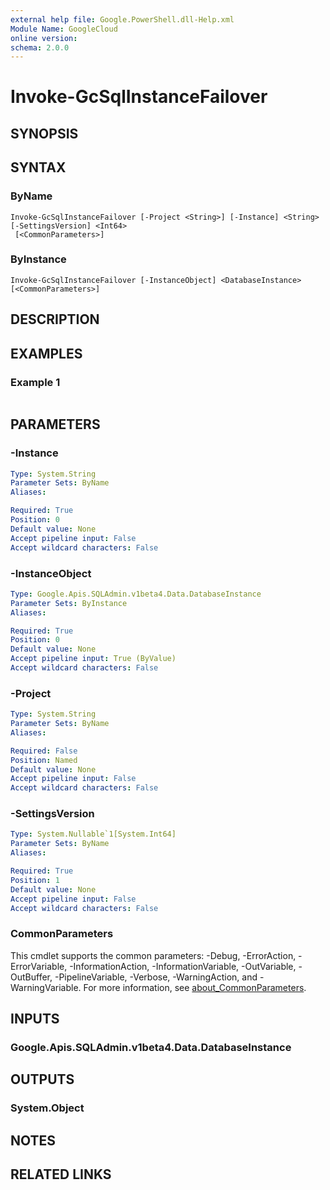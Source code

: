 ```yaml
---
external help file: Google.PowerShell.dll-Help.xml
Module Name: GoogleCloud
online version:
schema: 2.0.0
---
```


# Invoke-GcSqlInstanceFailover

## SYNOPSIS


## SYNTAX

### ByName
```
Invoke-GcSqlInstanceFailover [-Project <String>] [-Instance] <String> [-SettingsVersion] <Int64>
 [<CommonParameters>]
```

### ByInstance
```
Invoke-GcSqlInstanceFailover [-InstanceObject] <DatabaseInstance> [<CommonParameters>]
```

## DESCRIPTION


## EXAMPLES

### Example 1
```powershell

```



## PARAMETERS

### -Instance


```yaml
Type: System.String
Parameter Sets: ByName
Aliases:

Required: True
Position: 0
Default value: None
Accept pipeline input: False
Accept wildcard characters: False
```

### -InstanceObject


```yaml
Type: Google.Apis.SQLAdmin.v1beta4.Data.DatabaseInstance
Parameter Sets: ByInstance
Aliases:

Required: True
Position: 0
Default value: None
Accept pipeline input: True (ByValue)
Accept wildcard characters: False
```

### -Project


```yaml
Type: System.String
Parameter Sets: ByName
Aliases:

Required: False
Position: Named
Default value: None
Accept pipeline input: False
Accept wildcard characters: False
```

### -SettingsVersion


```yaml
Type: System.Nullable`1[System.Int64]
Parameter Sets: ByName
Aliases:

Required: True
Position: 1
Default value: None
Accept pipeline input: False
Accept wildcard characters: False
```

### CommonParameters
This cmdlet supports the common parameters: -Debug, -ErrorAction, -ErrorVariable, -InformationAction, -InformationVariable, -OutVariable, -OutBuffer, -PipelineVariable, -Verbose, -WarningAction, and -WarningVariable. For more information, see [about_CommonParameters](http://go.microsoft.com/fwlink/?LinkID=113216).

## INPUTS

### Google.Apis.SQLAdmin.v1beta4.Data.DatabaseInstance

## OUTPUTS

### System.Object
## NOTES

## RELATED LINKS
